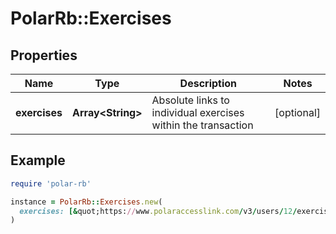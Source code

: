 # PolarRb::Exercises

## Properties

| Name | Type | Description | Notes |
| ---- | ---- | ----------- | ----- |
| **exercises** | **Array&lt;String&gt;** | Absolute links to individual exercises within the transaction | [optional] |

## Example

```ruby
require 'polar-rb'

instance = PolarRb::Exercises.new(
  exercises: [&quot;https://www.polaraccesslink.com/v3/users/12/exercise-transactions/34/exercises/56&quot;,&quot;https://www.polaraccesslink.com/v3/users/12/exercise-transactions/34/exercises/120&quot;]
)
```

